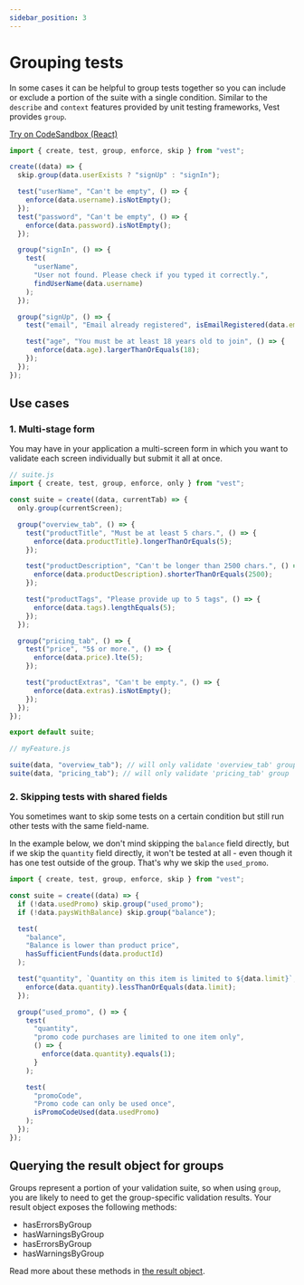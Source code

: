 ```yaml
---
sidebar_position: 3
---
```


# Grouping tests

In some cases it can be helpful to group tests together so you can include or exclude a portion of the suite with a single condition.
Similar to the `describe` and `context` features provided by unit testing frameworks, Vest provides `group`.

[Try on CodeSandbox (React)](https://codesandbox.io/s/vest-group-example-react-4i2ne)

```js
import { create, test, group, enforce, skip } from "vest";

create((data) => {
  skip.group(data.userExists ? "signUp" : "signIn");

  test("userName", "Can't be empty", () => {
    enforce(data.username).isNotEmpty();
  });
  test("password", "Can't be empty", () => {
    enforce(data.password).isNotEmpty();
  });

  group("signIn", () => {
    test(
      "userName",
      "User not found. Please check if you typed it correctly.",
      findUserName(data.username)
    );
  });

  group("signUp", () => {
    test("email", "Email already registered", isEmailRegistered(data.email));

    test("age", "You must be at least 18 years old to join", () => {
      enforce(data.age).largerThanOrEquals(18);
    });
  });
});
```

## Use cases

### 1. Multi-stage form

You may have in your application a multi-screen form in which you want to validate each screen individually but submit it all at once.

```js
// suite.js
import { create, test, group, enforce, only } from "vest";

const suite = create((data, currentTab) => {
  only.group(currentScreen);

  group("overview_tab", () => {
    test("productTitle", "Must be at least 5 chars.", () => {
      enforce(data.productTitle).longerThanOrEquals(5);
    });

    test("productDescription", "Can't be longer than 2500 chars.", () => {
      enforce(data.productDescription).shorterThanOrEquals(2500);
    });

    test("productTags", "Please provide up to 5 tags", () => {
      enforce(data.tags).lengthEquals(5);
    });
  });

  group("pricing_tab", () => {
    test("price", "5$ or more.", () => {
      enforce(data.price).lte(5);
    });

    test("productExtras", "Can't be empty.", () => {
      enforce(data.extras).isNotEmpty();
    });
  });
});

export default suite;
```

```js
// myFeature.js

suite(data, "overview_tab"); // will only validate 'overview_tab' group
suite(data, "pricing_tab"); // will only validate 'pricing_tab' group
```

### 2. Skipping tests with shared fields

You sometimes want to skip some tests on a certain condition but still run other tests with the same field-name.

In the example below, we don't mind skipping the `balance` field directly, but if we skip the `quantity` field directly, it won't be tested at all - even though it has one test outside of the group. That's why we skip the `used_promo`.

```js
import { create, test, group, enforce, skip } from "vest";

const suite = create((data) => {
  if (!data.usedPromo) skip.group("used_promo");
  if (!data.paysWithBalance) skip.group("balance");

  test(
    "balance",
    "Balance is lower than product price",
    hasSufficientFunds(data.productId)
  );

  test("quantity", `Quantity on this item is limited to ${data.limit}`, () => {
    enforce(data.quantity).lessThanOrEquals(data.limit);
  });

  group("used_promo", () => {
    test(
      "quantity",
      "promo code purchases are limited to one item only",
      () => {
        enforce(data.quantity).equals(1);
      }
    );

    test(
      "promoCode",
      "Promo code can only be used once",
      isPromoCodeUsed(data.usedPromo)
    );
  });
});
```

## Querying the result object for groups

Groups represent a portion of your validation suite, so when using `group`, you are likely to need to get the group-specific validation results.
Your result object exposes the following methods:

- hasErrorsByGroup
- hasWarningsByGroup
- hasErrorsByGroup
- hasWarningsByGroup

Read more about these methods in [the result object](../../writing_your_suite/result_object.md).
